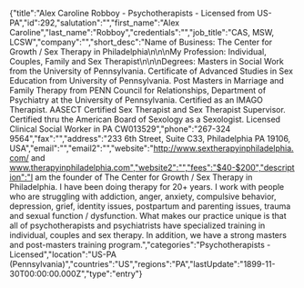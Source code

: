 {"title":"Alex Caroline Robboy - Psychotherapists - Licensed from US-PA","id":292,"salutation":"","first_name":"Alex Caroline","last_name":"Robboy","credentials":"","job_title":"CAS, MSW, LCSW","company":"","short_desc":"Name of Business: The Center for Growth / Sex Therapy in Philadelphia\n\n\nMy Profession: Individual, Couples, Family and Sex Therapist\n\n\nDegrees: Masters in Social Work from the University of Pennsylvania. Certificate of Advanced Studies in Sex Education from University of Pennsylvania. Post Masters in Marriage and Family Therapy from PENN Council for Relationships, Department of Psychiatry at the University of Pennsylvania. Certified as an IMAGO Therapist. AASECT Certified Sex Therapist and Sex Therapist Supervisor. Certified thru the American Board of Sexology as a Sexologist. Licensed Clinical Social Worker in PA CW013529","phone":"267-324 9564","fax":"","address":"233 6th Street, Suite C33, Philadelphia PA 19106, USA","email":"","email2":"","website":"http://www.sextherapyinphiladelphia.com/ and www.therapyinphiladelphia.com","website2":"","fees":"$40-$200","description":"I am the founder of The Center for Growth / Sex Therapy in Philadelphia.  I have been doing therapy for 20+ years.  I work with people who are struggling with addiction, anger, anxiety, compulsive behavior, depression, grief, identity issues, postpartum and parenting issues, trauma and sexual function / dysfunction.  What makes our practice unique is that all of psychotherapists and psychiatrists have specialized training in individual, couples and sex therapy.  In addition, we have a strong masters and post-masters training program.","categories":"Psychotherapists - Licensed","location":"US-PA (Pennsylvania)","countries":"US","regions":"PA","lastUpdate":"1899-11-30T00:00:00.000Z","type":"entry"}
